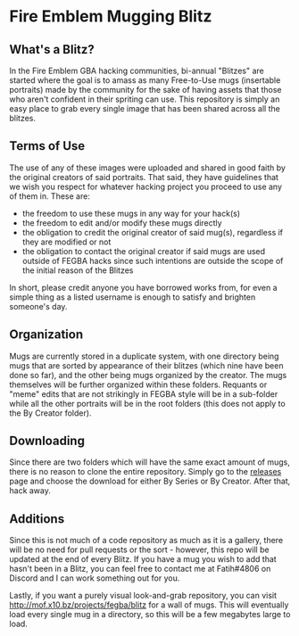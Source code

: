 # Fire Emblem Mugging Blitz

## What's a Blitz?

In the Fire Emblem GBA hacking communities, bi-annual "Blitzes" are started where the goal is to amass as many Free-to-Use mugs (insertable portraits) made by the community for the sake of having assets that those who aren't confident in their spriting can use. This repository is simply an easy place to grab every single image that has been shared across all the blitzes.

## Terms of Use

The use of any of these images were uploaded and shared in good faith by the original creators of said portraits. That said, they have guidelines that we wish you respect for whatever hacking project you proceed to use any of them in. These are:

 * the freedom to use these mugs in any way for your hack(s)
 * the freedom to edit and/or modify these mugs directly
 * the obligation to credit the original creator of said mug(s), regardless if they are modified or not
 * the obligation to contact the original creator if said mugs are used outside of FEGBA hacks since such intentions are outside the scope of the initial reason of the Blitzes
 
In short, please credit anyone you have borrowed works from, for even a simple thing as a listed username is enough to satisfy and brighten someone's day.

## Organization

Mugs are currently stored in a duplicate system, with one directory being mugs that are sorted by appearance of their blitzes (which nine have been done so far), and the other being mugs organized by the creator.
The mugs themselves will be further organized within these folders. Requants or "meme" edits that are not strikingly in FEGBA style will be in a sub-folder while all the other portraits will be in the root folders (this does not apply to the By Creator folder).

## Downloading

Since there are two folders which will have the same exact amount of mugs, there is no reason to clone the entire repository. Simply go to the [releases](https://github.com/Fatih120/FEmuggingblitz/releases/) page and choose the download for either By Series or By Creator. After that, hack away.

## Additions

Since this is not much of a code repository as much as it is a gallery, there will be no need for pull requests or the sort - however, this repo will be updated at the end of every Blitz. If you have a mug you wish to add that hasn't been in a Blitz, you can feel free to contact me at Fatih#4806 on Discord and I can work something out for you.

Lastly, if you want a purely visual look-and-grab repository, you can visit http://mof.x10.bz/projects/fegba/blitz for a wall of mugs. This will eventually load every single mug in a directory, so this will be a few megabytes large to load.

